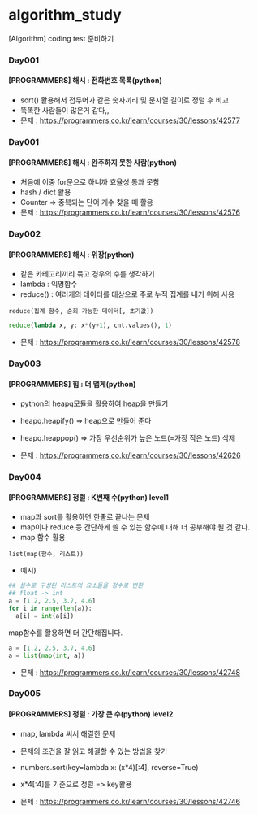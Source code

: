 # algorithm_study
[Algorithm] coding test 준비하기

### Day001 
#### [PROGRAMMERS] 해시 : 전화번호 목록(python)

* sort() 활용해서 접두어가 같은 숫자끼리 및 문자열 길이로 정렬 후 비교
* 똑똑한 사람들이 많은거 같다,,
* 문제 : https://programmers.co.kr/learn/courses/30/lessons/42577


### Day001 
#### [PROGRAMMERS] 해시 : 완주하지 못한 사람(python)

* 처음에 이중 for문으로 하니까 효율성 통과 못함
* hash / dict 활용
* Counter => 중복되는 단어 개수 찾을 때 활용
* 문제 : https://programmers.co.kr/learn/courses/30/lessons/42576


### Day002
#### [PROGRAMMERS] 해시 : 위장(python)

* 같은 카테고리끼리 묶고 경우의 수를 생각하기
* lambda : 익명함수
* reduce() : 여러개의 데이터를 대상으로 주로 누적 집계를 내기 위해 사용

`reduce(집계 함수, 순회 가능한 데이터[, 초기값])`

```python
reduce(lambda x, y: x*(y+1), cnt.values(), 1)
```
* 문제 : https://programmers.co.kr/learn/courses/30/lessons/42578


### Day003
#### [PROGRAMMERS] 힙 : 더 맵게(python)

* python의 heapq모듈을 활용하여 heap을 만들기
* heapq.heapify() => heap으로 만들어 준다
* heapq.heappop() => 가장 우선순위가 높은 노드(=가장 작은 노드) 삭제

* 문제 : https://programmers.co.kr/learn/courses/30/lessons/42626


### Day004
#### [PROGRAMMERS] 정렬 : K번째 수(python) level1

* map과 sort를 활용하면 한줄로 끝나는 문제
* map이나 reduce 등 간단하게 쓸 수 있는 함수에 대해 더 공부해야 될 것 같다.
* map 함수 활용

`list(map(함수, 리스트))`
* 예시)
```python
## 실수로 구성된 리스트의 요소들을 정수로 변환
## float -> int
a = [1.2, 2.5, 3.7, 4.6]
for i in range(len(a)):
  a[i] = int(a[i])
```
map함수를 활용하면 더 간단해집니다.

```python
a = [1.2, 2.5, 3.7, 4.6]
a = list(map(int, a))
```
* 문제 : https://programmers.co.kr/learn/courses/30/lessons/42748

### Day005
#### [PROGRAMMERS] 정렬 : 가장 큰 수(python) level2

* map, lambda 써서 해결한 문제
* 문제의 조건을 잘 읽고 해결할 수 있는 방법을 찾기
* numbers.sort(key=lambda x: (x*4)[:4], reverse=True)
* x*4[:4]를 기준으로 정렬 => key활용

* 문제 : https://programmers.co.kr/learn/courses/30/lessons/42746
